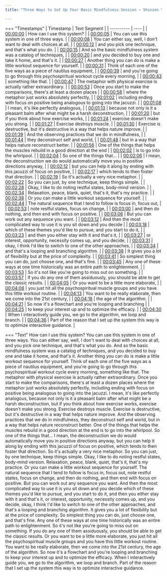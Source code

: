 ```yaml
---
title: "Three Ways to Set Up Your Basic Mindfulness Session ~ Shinzen Young"

---
```

=== "Timestamps"
    | Timestamp | Text Segment |
    | ---------- | ----  |
    | [00:00:00](https://www.youtube.com/watch?v=2y13blvPkv0&t=0) |  How can I use this system? |
    | [00:00:05](https://www.youtube.com/watch?v=2y13blvPkv0&t=5) |  You can use this system in one of three ways. |
    | [00:00:08](https://www.youtube.com/watch?v=2y13blvPkv0&t=8) |  You can either say, well, I don't want to deal with choices at all, |
    | [00:00:12](https://www.youtube.com/watch?v=2y13blvPkv0&t=12) |  and you pick one technique, and that's what you do. |
    | [00:00:15](https://www.youtube.com/watch?v=2y13blvPkv0&t=15) |  And so the basic mindfulness system was a catalog of techniques, |
    | [00:00:20](https://www.youtube.com/watch?v=2y13blvPkv0&t=20) |  and you decided to buy one and take it home, and that's it. |
    | [00:00:27](https://www.youtube.com/watch?v=2y13blvPkv0&t=27) |  Another thing you can do is make a little workout sequence for yourself. |
    | [00:00:31](https://www.youtube.com/watch?v=2y13blvPkv0&t=31) |  Think of each one of the five ways as a piece of nautilus equipment, |
    | [00:00:39](https://www.youtube.com/watch?v=2y13blvPkv0&t=39) |  and you're going to go through this psychospiritual workout cycle every morning, |
    | [00:00:43](https://www.youtube.com/watch?v=2y13blvPkv0&t=43) |  something like that. |
    | [00:00:47](https://www.youtube.com/watch?v=2y13blvPkv0&t=47) |  The metaphor with physical exercise is actually rather extraordinary. |
    | [00:00:53](https://www.youtube.com/watch?v=2y13blvPkv0&t=53) |  Once you start to make the comparisons, there's at least a dozen places |
    | [00:00:58](https://www.youtube.com/watch?v=2y13blvPkv0&t=58) |  where the metaphor just works absolutely perfectly, |
    | [00:01:02](https://www.youtube.com/watch?v=2y13blvPkv0&t=62) |  including ending with focus on positive being analogous to going into the jacuzzi. |
    | [00:01:08](https://www.youtube.com/watch?v=2y13blvPkv0&t=68) |  I mean, it's like perfectly analogous, |
    | [00:01:13](https://www.youtube.com/watch?v=2y13blvPkv0&t=73) |  because not only is it a pleasant balm after what might be a harsh deconstruction, |
    | [00:01:20](https://www.youtube.com/watch?v=2y13blvPkv0&t=80) |  but if you think about how exercise works, |
    | [00:01:24](https://www.youtube.com/watch?v=2y13blvPkv0&t=84) |  exercise doesn't make you strong. |
    | [00:01:27](https://www.youtube.com/watch?v=2y13blvPkv0&t=87) |  Exercise destroys muscle. |
    | [00:01:30](https://www.youtube.com/watch?v=2y13blvPkv0&t=90) |  Exercise is destructive, but it's destructive in a way that helps nature improve. |
    | [00:01:39](https://www.youtube.com/watch?v=2y13blvPkv0&t=99) |  And the observing practices that we do in mindfulness, |
    | [00:01:44](https://www.youtube.com/watch?v=2y13blvPkv0&t=104) |  they deconstruct self and world, |
    | [00:01:48](https://www.youtube.com/watch?v=2y13blvPkv0&t=108) |  but in a way that helps nature reconstruct better. |
    | [00:01:56](https://www.youtube.com/watch?v=2y13blvPkv0&t=116) |  One of the things that helps the muscles rebuild in a good direction at the end |
    | [00:02:02](https://www.youtube.com/watch?v=2y13blvPkv0&t=122) |  is to go into the whirlpool. |
    | [00:02:04](https://www.youtube.com/watch?v=2y13blvPkv0&t=124) |  So one of the things that... |
    | [00:02:06](https://www.youtube.com/watch?v=2y13blvPkv0&t=126) |  I mean, the deconstruction we do would automatically move you in positive directions anyway, |
    | [00:02:12](https://www.youtube.com/watch?v=2y13blvPkv0&t=132) |  but you can help it along by ending with this jacuzzi of focus on positive, |
    | [00:02:17](https://www.youtube.com/watch?v=2y13blvPkv0&t=137) |  which tends to then foster that direction. |
    | [00:02:19](https://www.youtube.com/watch?v=2y13blvPkv0&t=139) |  So it's actually a very nice metaphor. |
    | [00:02:22](https://www.youtube.com/watch?v=2y13blvPkv0&t=142) |  So you can just, by one technique, keep things simple. |
    | [00:02:28](https://www.youtube.com/watch?v=2y13blvPkv0&t=148) |  Okay, I like to do noting restful states, body-mind version. |
    | [00:02:34](https://www.youtube.com/watch?v=2y13blvPkv0&t=154) |  Relaxation, peace, blank, quiet, that's it, that's my practice. |
    | [00:02:38](https://www.youtube.com/watch?v=2y13blvPkv0&t=158) |  Or you can make a little workout sequence for yourself. |
    | [00:02:44](https://www.youtube.com/watch?v=2y13blvPkv0&t=164) |  The natural sequence that I tend to follow is focus in, focus out, |
    | [00:02:53](https://www.youtube.com/watch?v=2y13blvPkv0&t=173) |  note restful states, focus on change, |
    | [00:03:00](https://www.youtube.com/watch?v=2y13blvPkv0&t=180) |  and then do nothing, and then end with focus on positive. |
    | [00:03:06](https://www.youtube.com/watch?v=2y13blvPkv0&t=186) |  But you can work out any sequence you want. |
    | [00:03:12](https://www.youtube.com/watch?v=2y13blvPkv0&t=192) |  And then the most complicated way to use it is you sit down and you decide |
    | [00:03:18](https://www.youtube.com/watch?v=2y13blvPkv0&t=198) |  which of these themes you'd like to pursue, and you start to do it, |
    | [00:03:23](https://www.youtube.com/watch?v=2y13blvPkv0&t=203) |  and then you either stay with it and that's it, |
    | [00:03:27](https://www.youtube.com/watch?v=2y13blvPkv0&t=207) |  or interest, opportunity, necessity comes up, and you decide, |
    | [00:03:31](https://www.youtube.com/watch?v=2y13blvPkv0&t=211) |  okay, I think I'd like to switch to one of the other approaches, |
    | [00:03:34](https://www.youtube.com/watch?v=2y13blvPkv0&t=214) |  and that's a looping and branching algorithm. |
    | [00:03:38](https://www.youtube.com/watch?v=2y13blvPkv0&t=218) |  It gives you a lot of flexibility but at the price of complexity. |
    | [00:03:41](https://www.youtube.com/watch?v=2y13blvPkv0&t=221) |  So simplest thing you can do, just choose one, and that's fine. |
    | [00:03:45](https://www.youtube.com/watch?v=2y13blvPkv0&t=225) |  Any one of these ways at one time historically was an entire path to enlightenment. |
    | [00:03:53](https://www.youtube.com/watch?v=2y13blvPkv0&t=233) |  So it's not like you're going to miss out on something. |
    | [00:03:57](https://www.youtube.com/watch?v=2y13blvPkv0&t=237) |  If you do any one of them assiduously, you should be able to get the classic results. |
    | [00:04:05](https://www.youtube.com/watch?v=2y13blvPkv0&t=245) |  Or you want to be a little more elaborate, |
    | [00:04:08](https://www.youtube.com/watch?v=2y13blvPkv0&t=248) |  you just hit all the psychospiritual muscle groups and you have this little workout routine. |
    | [00:04:13](https://www.youtube.com/watch?v=2y13blvPkv0&t=253) |  You want to be really elaborate, then we come into the 21st century, |
    | [00:04:18](https://www.youtube.com/watch?v=2y13blvPkv0&t=258) |  the age of the algorithm. |
    | [00:04:21](https://www.youtube.com/watch?v=2y13blvPkv0&t=261) |  So now it's a flowchart and you're looping and branching |
    | [00:04:25](https://www.youtube.com/watch?v=2y13blvPkv0&t=265) |  to keep your interest up and to optimize the efficacy. |
    | [00:04:30](https://www.youtube.com/watch?v=2y13blvPkv0&t=270) |  When I interactively guide you, we go to the algorithm, we loop and branch. |
    | [00:04:36](https://www.youtube.com/watch?v=2y13blvPkv0&t=276) |  Part of the reason that I set up the system this way is to optimize interactive guidance. |

=== "Text"
     How can I use this system? You can use this system in one of three ways. You can either say, well, I don't want to deal with choices at all, and you pick one technique, and that's what you do. And so the basic mindfulness system was a catalog of techniques, and you decided to buy one and take it home, and that's it. Another thing you can do is make a little workout sequence for yourself. Think of each one of the five ways as a piece of nautilus equipment, and you're going to go through this psychospiritual workout cycle every morning, something like that. The metaphor with physical exercise is actually rather extraordinary. Once you start to make the comparisons, there's at least a dozen places where the metaphor just works absolutely perfectly, including ending with focus on positive being analogous to going into the jacuzzi. I mean, it's like perfectly analogous, because not only is it a pleasant balm after what might be a harsh deconstruction, but if you think about how exercise works, exercise doesn't make you strong. Exercise destroys muscle. Exercise is destructive, but it's destructive in a way that helps nature improve. And the observing practices that we do in mindfulness, they deconstruct self and world, but in a way that helps nature reconstruct better. One of the things that helps the muscles rebuild in a good direction at the end is to go into the whirlpool. So one of the things that... I mean, the deconstruction we do would automatically move you in positive directions anyway, but you can help it along by ending with this jacuzzi of focus on positive, which tends to then foster that direction. So it's actually a very nice metaphor. So you can just, by one technique, keep things simple. Okay, I like to do noting restful states, body-mind version. Relaxation, peace, blank, quiet, that's it, that's my practice. Or you can make a little workout sequence for yourself. The natural sequence that I tend to follow is focus in, focus out, note restful states, focus on change, and then do nothing, and then end with focus on positive. But you can work out any sequence you want. And then the most complicated way to use it is you sit down and you decide which of these themes you'd like to pursue, and you start to do it, and then you either stay with it and that's it, or interest, opportunity, necessity comes up, and you decide, okay, I think I'd like to switch to one of the other approaches, and that's a looping and branching algorithm. It gives you a lot of flexibility but at the price of complexity. So simplest thing you can do, just choose one, and that's fine. Any one of these ways at one time historically was an entire path to enlightenment. So it's not like you're going to miss out on something. If you do any one of them assiduously, you should be able to get the classic results. Or you want to be a little more elaborate, you just hit all the psychospiritual muscle groups and you have this little workout routine. You want to be really elaborate, then we come into the 21st century, the age of the algorithm. So now it's a flowchart and you're looping and branching to keep your interest up and to optimize the efficacy. When I interactively guide you, we go to the algorithm, we loop and branch. Part of the reason that I set up the system this way is to optimize interactive guidance.